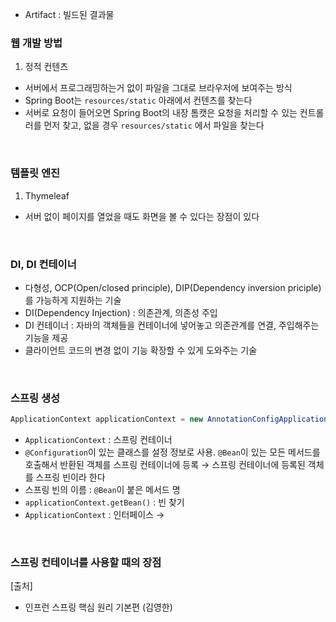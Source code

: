- Artifact : 빌드된 결과물

### 웹 개발 방법

1. 정적 컨텐츠

- 서버에서 프로그래밍하는거 없이 파일을 그대로 브라우저에 보여주는 방식
- Spring Boot는 `resources/static` 아래에서 컨텐츠를 찾는다
- 서버로 요청이 들어오면 Spring Boot의 내장 톰캣은 요청을 처리할 수 있는 컨트롤러를 먼저 찾고, 없을 경우 `resources/static` 에서 파일을 찾는다

<br/>

### 템플릿 엔진

1. Thymeleaf

- 서버 없이 페이지를 열었을 때도 화면을 볼 수 있다는 장점이 있다

<br/>

### DI, DI 컨테이너

- 다형성, OCP(Open/closed principle), DIP(Dependency inversion priciple)를 가능하게 지원하는 기술
- DI(Dependency Injection) : 의존관계, 의존성 주입
- DI 컨테이너 : 자바의 객체들을 컨테이너에 넣어놓고 의존관계를 연결, 주입해주는 기능을 제공
- 클라이언트 코드의 변경 없이 기능 확장할 수 있게 도와주는 기술

<br/>

### 스프링 생성

```java
ApplicationContext applicationContext = new AnnotationConfigApplicationContext(AppConfiguration.class);
```

- `ApplicationContext` : 스프링 컨테이너
- `@Configuration`이 있는 클래스를 설정 정보로 사용. `@Bean`이 있는 모든 메서드를 호출해서 반환된 객체를 스프링 컨테이너에 등록 → 스프링 컨테이너에 등록된 객체를 스프링 빈이라 한다
- 스프링 빈의 이름 : `@Bean`이 붙은 메서드 명
- `applicationContext.getBean()` : 빈 찾기
- `ApplicationContext` : 인터페이스 →

<br/>

### 스프링 컨테이너를 사용할 때의 장점

[출처]

- 인프런 스프링 핵심 원리 기본편 (김영한)
